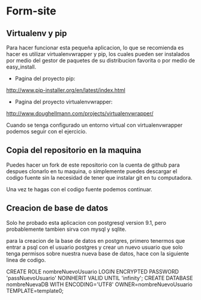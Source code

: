 Form-site
=========

Virtualenv y pip
----------------

Para hacer funcionar esta pequeña aplicacion, lo que se recomienda es hacer es
utilizar virtualenvwrapper y pip, los cuales pueden ser instalados por medio
del gestor de paquetes de su distribucion favorita o por medio de easy_install.

* Pagina del proyecto pip:

http://www.pip-installer.org/en/latest/index.html

* Pagina del proyecto virtualenvwrapper:

http://www.doughellmann.com/projects/virtualenvwrapper/

Cuando se tenga configurado un entorno virtual con virtualenvwrapper podemos
seguir con el ejercicio.


Copia del repositorio en la maquina
-----------------------------------

Puedes hacer un fork de este repositorio con la cuenta de github para despues
clonarlo en tu maquina, o simplemente puedes descargar el codigo fuente sin la
necesidad de tener que instalar git en tu computadora.

Una vez te hagas con el codigo fuente podemos continuar.


Creacion de base de datos
-------------------------

Solo he probado esta aplicacion con postgresql version 9.1, pero probablemente
tambien sirva con mysql y sqlite.

para la creacion de la base de datos en postgres, primero tenermos que entrar
a psql con el usuario postgres y crear un nuevo usuario que solo tenga permisos
sobre nuestra nueva base de datos, hace con la siguiente linea de codigo.


CREATE ROLE nombreNuevoUsuario LOGIN ENCRYPTED PASSWORD 'passNuevoUsuario' NOINHERIT VALID UNTIL 'infinity';
CREATE DATABASE nombreNuevaDB WITH ENCODING='UTF8' OWNER=nombreNuevoUsuario TEMPLATE=template0;